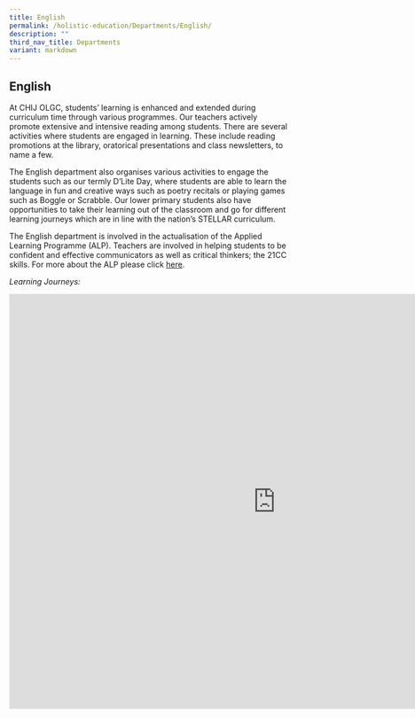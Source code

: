 ```yaml
---
title: English
permalink: /holistic-education/Departments/English/
description: ""
third_nav_title: Departments
variant: markdown
---
```

## English 

At CHIJ OLGC, students’ learning is enhanced and extended during curriculum time through various programmes. Our teachers actively promote extensive and intensive reading among students. There are several activities where students are engaged in learning. These include reading promotions at the library, oratorical presentations and class newsletters, to name a few.

The English department also organises various activities to engage the students such as our termly D’Lite Day, where students are able to learn the language in fun and creative ways such as poetry recitals or playing games such as Boggle or Scrabble. Our lower primary students also have opportunities to take their learning out of the classroom and go for different learning journeys which are in line with the nation’s STELLAR curriculum.

The English department is involved in the actualisation of the Applied Learning Programme (ALP). Teachers are involved in helping students to be confident and effective communicators as well as critical thinkers; the 21CC skills. For more about the ALP please click&nbsp;[here](https://chijourladyofgoodcounsel.moe.edu.sg/school-experience/School-Wide-Programme/ALP/).  
 
_Learning Journeys:_
	
<iframe allowfullscreen="true" height="749" width="960" frameborder="0" src="https://docs.google.com/presentation/d/e/2PACX-1vQHs02w0_8PCq0iO3qP362ladB2UZ7fIBXuhbFQX_c1d9H4gU3e7VtD1V9BzSE_JQvTaCiTCsttZsbT/embed?start=false&amp;loop=false&amp;delayms=3000"></iframe>